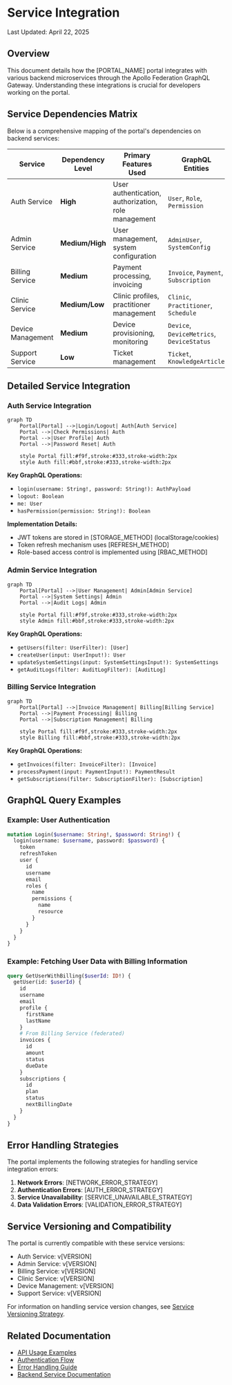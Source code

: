 # Service Integration

Last Updated: April 22, 2025

## Overview

This document details how the [PORTAL_NAME] portal integrates with various backend microservices through the Apollo Federation GraphQL Gateway. Understanding these integrations is crucial for developers working on the portal.

## Service Dependencies Matrix

Below is a comprehensive mapping of the portal's dependencies on backend services:

| Service           | Dependency Level | Primary Features Used                               | GraphQL Entities                          |
| ----------------- | ---------------- | --------------------------------------------------- | ----------------------------------------- |
| Auth Service      | **High**         | User authentication, authorization, role management | `User`, `Role`, `Permission`              |
| Admin Service     | **Medium/High**  | User management, system configuration               | `AdminUser`, `SystemConfig`               |
| Billing Service   | **Medium**       | Payment processing, invoicing                       | `Invoice`, `Payment`, `Subscription`      |
| Clinic Service    | **Medium/Low**   | Clinic profiles, practitioner management            | `Clinic`, `Practitioner`, `Schedule`      |
| Device Management | **Medium**       | Device provisioning, monitoring                     | `Device`, `DeviceMetrics`, `DeviceStatus` |
| Support Service   | **Low**          | Ticket management                                   | `Ticket`, `KnowledgeArticle`              |

## Detailed Service Integration

### Auth Service Integration

```mermaid
graph TD
    Portal[Portal] -->|Login/Logout| Auth[Auth Service]
    Portal -->|Check Permissions| Auth
    Portal -->|User Profile| Auth
    Portal -->|Password Reset| Auth
    
    style Portal fill:#f9f,stroke:#333,stroke-width:2px
    style Auth fill:#bbf,stroke:#333,stroke-width:2px
```

**Key GraphQL Operations:**
- `login(username: String!, password: String!): AuthPayload`
- `logout: Boolean`
- `me: User`
- `hasPermission(permission: String!): Boolean`

**Implementation Details:**
- JWT tokens are stored in [STORAGE_METHOD] (localStorage/cookies)
- Token refresh mechanism uses [REFRESH_METHOD]
- Role-based access control is implemented using [RBAC_METHOD]

### Admin Service Integration

```mermaid
graph TD
    Portal[Portal] -->|User Management| Admin[Admin Service]
    Portal -->|System Settings| Admin
    Portal -->|Audit Logs| Admin
    
    style Portal fill:#f9f,stroke:#333,stroke-width:2px
    style Admin fill:#bbf,stroke:#333,stroke-width:2px
```

**Key GraphQL Operations:**
- `getUsers(filter: UserFilter): [User]`
- `createUser(input: UserInput!): User`
- `updateSystemSettings(input: SystemSettingsInput!): SystemSettings`
- `getAuditLogs(filter: AuditLogFilter): [AuditLog]`

### Billing Service Integration

```mermaid
graph TD
    Portal[Portal] -->|Invoice Management| Billing[Billing Service]
    Portal -->|Payment Processing| Billing
    Portal -->|Subscription Management| Billing
    
    style Portal fill:#f9f,stroke:#333,stroke-width:2px
    style Billing fill:#bbf,stroke:#333,stroke-width:2px
```

**Key GraphQL Operations:**
- `getInvoices(filter: InvoiceFilter): [Invoice]`
- `processPayment(input: PaymentInput!): PaymentResult`
- `getSubscriptions(filter: SubscriptionFilter): [Subscription]`

## GraphQL Query Examples

### Example: User Authentication

```graphql
mutation Login($username: String!, $password: String!) {
  login(username: $username, password: $password) {
    token
    refreshToken
    user {
      id
      username
      email
      roles {
        name
        permissions {
          name
          resource
        }
      }
    }
  }
}
```

### Example: Fetching User Data with Billing Information

```graphql
query GetUserWithBilling($userId: ID!) {
  getUser(id: $userId) {
    id
    username
    email
    profile {
      firstName
      lastName
    }
    # From Billing Service (federated)
    invoices {
      id
      amount
      status
      dueDate
    }
    subscriptions {
      id
      plan
      status
      nextBillingDate
    }
  }
}
```

## Error Handling Strategies

The portal implements the following strategies for handling service integration errors:

1. **Network Errors**: [NETWORK_ERROR_STRATEGY]
2. **Authentication Errors**: [AUTH_ERROR_STRATEGY]
3. **Service Unavailability**: [SERVICE_UNAVAILABLE_STRATEGY]
4. **Data Validation Errors**: [VALIDATION_ERROR_STRATEGY]

## Service Versioning and Compatibility

The portal is currently compatible with these service versions:

- Auth Service: v[VERSION]
- Admin Service: v[VERSION]
- Billing Service: v[VERSION]
- Clinic Service: v[VERSION]
- Device Management: v[VERSION]
- Support Service: v[VERSION]

For information on handling service version changes, see [Service Versioning Strategy](Service-Versioning).

## Related Documentation

- [API Usage Examples](API-Examples)
- [Authentication Flow](../Architecture/Authentication-Flow)
- [Error Handling Guide](Error-Handling)
- [Backend Service Documentation](../../ERP-Backend-Services)